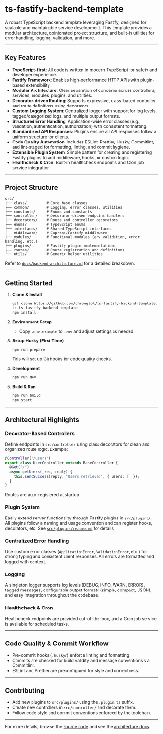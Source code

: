 # ts-fastify-backend-template

A robust TypeScript backend template leveraging Fastify, designed for scalable and maintainable service development. This template provides a modular architecture, opinionated project structure, and built-in utilities for error handling, logging, validation, and more.

---

## Key Features

- **TypeScript-first**: All code is written in modern TypeScript for safety and developer experience.
- **Fastify Framework**: Enables high-performance HTTP APIs with plugin-based extensibility.
- **Modular Architecture**: Clear separation of concerns across controllers, services, modules, plugins, and utilities.
- **Decorator-driven Routing**: Supports expressive, class-based controller and route definitions using decorators.
- **Custom Logging System**: Centralized logger with support for log levels, tagged/categorized logs, and multiple output formats.
- **Structured Error Handling**: Application-wide error classes (e.g., validation, authentication, authorization) with consistent formatting.
- **Standardized API Responses**: Plugins ensure all API responses follow a uniform structure for clients.
- **Code Quality Automation**: Includes ESLint, Prettier, Husky, Commitlint, and lint-staged for formatting, linting, and commit hygiene.
- **Extensible Plugin System**: Simple pattern for creating and registering Fastify plugins to add middleware, hooks, or custom logic.
- **Healthcheck & Cron**: Built-in healthcheck endpoints and Cron job service integration.

---

## Project Structure

```
src/
├── class/         # Core base classes
├── common/        # Logging, error classes, utilities
├── constants/     # Enums and constants
├── controller/    # Decorator-driven endpoint handlers
├── decorators/    # Route and controller decorators
├── enums/         # TypeScript enums
├── interfaces/    # Shared TypeScript interfaces
├── middleware/    # Express/Fastify middleware
├── modules/       # Functional modules (env validation, error handling, etc.)
├── plugins/       # Fastify plugin implementations
├── routes/        # Route registration and definitions
└── utils/         # Generic helper utilities
```

Refer to [`docs/backend-architecture.md`](https://github.com/cheonglol/ts-fastify-backend-template/blob/main/docs/backend-architecture.md) for a detailed breakdown.

---

## Getting Started

1. **Clone & Install**

   ```bash
   git clone https://github.com/cheonglol/ts-fastify-backend-template.git
   cd ts-fastify-backend-template
   npm install
   ```

2. **Environment Setup**
   - Copy `.env.example` to `.env` and adjust settings as needed.

3. **Setup Husky (First Time)**

   ```bash
   npm run prepare
   ```

   This will set up Git hooks for code quality checks.

4. **Development**

   ```bash
   npm run dev
   ```

5. **Build & Run**
   ```bash
   npm run build
   npm start
   ```

---

## Architectural Highlights

### Decorator-Based Controllers

Define endpoints in `src/controller` using class decorators for clean and organized route logic. Example:

```typescript
@Controller("/users")
export class UserController extends BaseController {
  @Get("/")
  async getUsers(_req, reply) {
    this.sendSuccess(reply, "Users retrieved", { users: [] });
  }
}
```

Routes are auto-registered at startup.

### Plugin System

Easily extend server functionality through Fastify plugins in `src/plugins/`. All plugins follow a naming and usage convention and can register hooks, decorators, etc. See [`src/plugins/readme.md`](https://github.com/cheonglol/ts-fastify-backend-template/blob/main/src/plugins/readme.md) for details.

### Centralized Error Handling

Use custom error classes (`ApplicationError`, `ValidationError`, etc.) for strong typing and consistent client responses. All errors are formatted and logged with context.

### Logging

A singleton logger supports log levels (DEBUG, INFO, WARN, ERROR), tagged messages, configurable output formats (simple, compact, JSON), and easy integration throughout the codebase.

### Healthcheck & Cron

Healthcheck endpoints are provided out-of-the-box, and a Cron job service is available for scheduled tasks.

---

## Code Quality & Commit Workflow

- Pre-commit hooks (`.husky/`) enforce linting and formatting.
- Commits are checked for build validity and message conventions via Commitlint.
- ESLint and Prettier are preconfigured for style and correctness.

---

## Contributing

- Add new plugins to `src/plugins/` using the `.plugin.ts` suffix.
- Create new controllers in `src/controller/` and decorate them.
- Follow code style and commit conventions enforced by the toolchain.

---

For more details, browse the [source code](https://github.com/cheonglol/ts-fastify-backend-template) and see the [architecture docs](https://github.com/cheonglol/ts-fastify-backend-template/blob/main/docs/backend-architecture.md).
